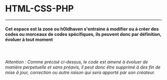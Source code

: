 # HTML-CSS-PHP

<hr/>

#### Cet espace est la zone ou h0ldhaven s'entraine à modifier ou à créer des codes ou morceaux de codes spécifiques, ils peuvent donc par définition, évoluer à tout moment

<br/>

###### Attention : Comme précisé ci-dessus, le code est amené à évoluer de manière perpetuelle et sans préavis, il peut donc être supprimé à des fin de mise à jour, correction ou autre raison qui sera apporté par son créateur.
